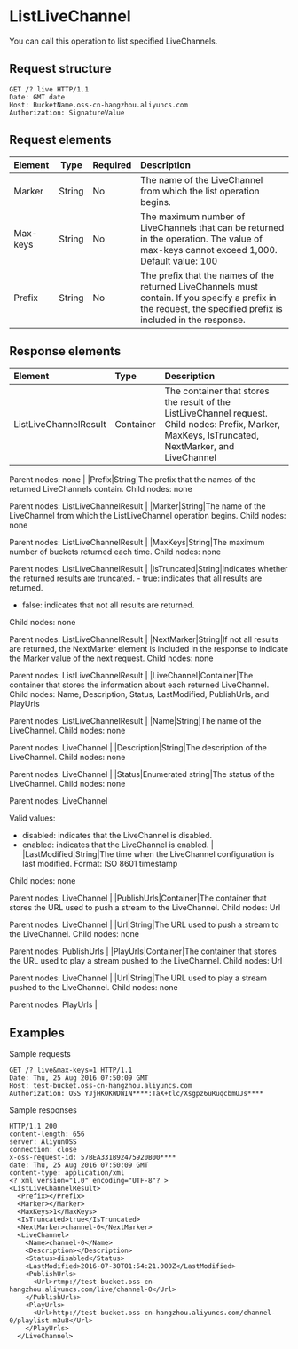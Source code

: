 # ListLiveChannel

You can call this operation to list specified LiveChannels.

## Request structure

```
GET /? live HTTP/1.1
Date: GMT date
Host: BucketName.oss-cn-hangzhou.aliyuncs.com
Authorization: SignatureValue
```

## Request elements

|Element|Type|Required|Description|
|:------|----|--------|:----------|
|Marker|String|No|The name of the LiveChannel from which the list operation begins.|
|Max-keys|String|No|The maximum number of LiveChannels that can be returned in the operation. The value of max-keys cannot exceed 1,000. Default value: 100 |
|Prefix|String|No|The prefix that the names of the returned LiveChannels must contain. If you specify a prefix in the request, the specified prefix is included in the response.|

## Response elements

|Element|Type|Description|
|:------|:---|:----------|
|ListLiveChannelResult|Container|The container that stores the result of the ListLiveChannel request. Child nodes: Prefix, Marker, MaxKeys, IsTruncated, NextMarker, and LiveChannel

Parent nodes: none |
|Prefix|String|The prefix that the names of the returned LiveChannels contain. Child nodes: none

Parent nodes: ListLiveChannelResult |
|Marker|String|The name of the LiveChannel from which the ListLiveChannel operation begins. Child nodes: none

Parent nodes: ListLiveChannelResult |
|MaxKeys|String|The maximum number of buckets returned each time. Child nodes: none

Parent nodes: ListLiveChannelResult |
|IsTruncated|String|Indicates whether the returned results are truncated. -   true: indicates that all results are returned.
-   false: indicates that not all results are returned.

Child nodes: none

Parent nodes: ListLiveChannelResult |
|NextMarker|String|If not all results are returned, the NextMarker element is included in the response to indicate the Marker value of the next request. Child nodes: none

Parent nodes: ListLiveChannelResult |
|LiveChannel|Container|The container that stores the information about each returned LiveChannel. Child nodes: Name, Description, Status, LastModified, PublishUrls, and PlayUrls

Parent nodes: ListLiveChannelResult |
|Name|String|The name of the LiveChannel. Child nodes: none

Parent nodes: LiveChannel |
|Description|String|The description of the LiveChannel. Child nodes: none

Parent nodes: LiveChannel |
|Status|Enumerated string|The status of the LiveChannel. Child nodes: none

Parent nodes: LiveChannel

Valid values:

-   disabled: indicates that the LiveChannel is disabled.
-   enabled: indicates that the LiveChannel is enabled. |
|LastModified|String|The time when the LiveChannel configuration is last modified. Format: ISO 8601 timestamp

Child nodes: none

Parent nodes: LiveChannel |
|PublishUrls|Container|The container that stores the URL used to push a stream to the LiveChannel. Child nodes: Url

Parent nodes: LiveChannel |
|Url|String|The URL used to push a stream to the LiveChannel. Child nodes: none

Parent nodes: PublishUrls |
|PlayUrls|Container|The container that stores the URL used to play a stream pushed to the LiveChannel. Child nodes: Url

Parent nodes: LiveChannel |
|Url|String|The URL used to play a stream pushed to the LiveChannel. Child nodes: none

Parent nodes: PlayUrls |

## Examples

Sample requests

```
GET /? live&max-keys=1 HTTP/1.1
Date: Thu, 25 Aug 2016 07:50:09 GMT
Host: test-bucket.oss-cn-hangzhou.aliyuncs.com
Authorization: OSS YJjHKOKWDWIN****:TaX+tlc/Xsgpz6uRuqcbmUJs****
```

Sample responses

```
HTTP/1.1 200
content-length: 656
server: AliyunOSS
connection: close
x-oss-request-id: 57BEA331B92475920B00****
date: Thu, 25 Aug 2016 07:50:09 GMT
content-type: application/xml
<? xml version="1.0" encoding="UTF-8"? >
<ListLiveChannelResult>
  <Prefix></Prefix>
  <Marker></Marker>
  <MaxKeys>1</MaxKeys>
  <IsTruncated>true</IsTruncated>
  <NextMarker>channel-0</NextMarker>
  <LiveChannel>
    <Name>channel-0</Name>
    <Description></Description>
    <Status>disabled</Status>
    <LastModified>2016-07-30T01:54:21.000Z</LastModified>
    <PublishUrls>
      <Url>rtmp://test-bucket.oss-cn-hangzhou.aliyuncs.com/live/channel-0</Url>
    </PublishUrls>
    <PlayUrls>
      <Url>http://test-bucket.oss-cn-hangzhou.aliyuncs.com/channel-0/playlist.m3u8</Url>
    </PlayUrls>
  </LiveChannel>
```

